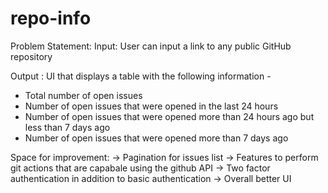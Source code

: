 # repo-info

Problem Statement:
Input: User can input a link to any public GitHub repository  

Output : UI that displays a table with the following information -  
  - Total number of open issues 
  - Number of open issues that were opened in the last 24 hours 
  - Number of open issues that were opened more than 24 hours ago but less than 7 days ago 
  - Number of open issues that were opened more than 7 days ago   

Space for improvement:
  -> Pagination for issues list
  -> Features to perform git actions that are capabale using the github API
  -> Two factor authentication in addition to basic authentication
  -> Overall better UI
